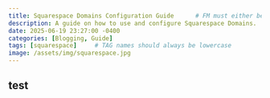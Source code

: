```yaml
---
title: Squarespace Domains Configuration Guide      # FM must either be COMPLETELY filled out or EMPTY between the lines for site to not break
description: A guide on how to use and configure Squarespace Domains.
date: 2025-06-19 23:27:00 -0400
categories: [Blogging, Guide]
tags: [squarespace]     # TAG names should always be lowercase
image: /assets/img/squarespace.jpg
---
```


## test